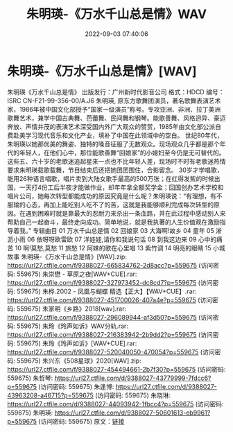 ﻿---
title: 朱明瑛-《万水千山总是情》WAV
date: 2022-09-03 07:40:06
categories: WAV车载音乐、镜像
tags: 华语中文
---
# 朱明瑛-《万水千山总是情》[WAV]

朱明瑛《万水千山总是情》
出版发行：广州新时代影音公司
格式：HDCD
编号：ISRC CN-F21-99-356-00/A.J6
朱明瑛,
原东方歌舞团演员，著名歌舞表演艺术家，1986年被中国文化部授予“国家一级演员”称号。专攻亚洲、非洲、拉丁美洲歌舞艺术，兼学中国古典舞、芭蕾舞、民间舞和钢琴。能歌善舞、风格迥异、豪迈奔放、声情并茂的表演艺术深受国内外广大观众的赞赏，1985年由文化部公派自费赴美学习现代音乐和文化产业，填补了中国在此领域中的空白。
世纪80年代，朱明瑛以她那优美的舞姿、独特的嗓音征服了无数观众。现场观众几乎都是那个年代的年轻人，在他们心中，那位能歌善舞“回娘家”的小媳妇至今仍是无可替代的。这些五、六十岁的老歌迷追起星来一点也不比年轻人差，现场时不时有老歌迷热情要求朱明瑛载歌载舞，节目结束后还把她团团围住，合影留念。
30岁才学唱歌，能用26种语言唱歌，唱片卖到大陆女歌手最高的500万张；在红得发紫的时候出国，一天打4份工后半夜才能做作业，却年年拿全额奖学金；回国创办艺术学校和唱片公司，她每次转型都能成功的原因究竟是什么呢？朱明瑛说：“有理想，有不服输的心态，再加上能吃别人吃不了的苦，这就是我能够顺利完成每次转型的原因。在遇到困难时就是靠最大的忍耐力来杀出一条血路，并在此过程中感动别人来帮助自己一起奋斗，最终走向成功。简单地说，就是我执著的人生价值观在激励指导着我。”
专辑曲目
01 万水千山总是情
02 回娘家
03 大海啊!故乡
04 童年
05 淅沥小雨
06 依呀呀欧雷欧
07 洋娃娃,请你和我说句话
08 到我这边来
09 心中的痛苦
10 啊!莫愁,莫愁
11 旅愁
12 阿妹的歌在心里唱
13 紫竹调
14 明亮的眼睛
15 小城故事
朱明瑛-《万水千山总是情》[WAV].zip: https://url27.ctfile.com/f/9388027-665834762-2d8acc?p=559675
(访问密码: 559675)
朱崇懋 - 草原之夜[WAV+CUE].rar: https://url27.ctfile.com/f/9388027-327973452-dc8cd7?p=559675
(访问密码: 559675)
朱桦.2002 - 凤凰与蝴蝶 精选【正大】【WAV+CUE】.rar: https://url27.ctfile.com/f/9388027-451700026-407a4e?p=559675
(访问密码: 559675)
朱家明《乡路》2018[wav].rar: https://url27.ctfile.com/f/9388027-296089944-af3d50?p=559675
(访问密码: 559675)
朱玲《玲声如诉》WAV分轨.rar: https://url27.ctfile.com/f/9388027-216383942-2b9dd2?p=559675
(访问密码: 559675)
朱玲《玲声如诉》[WAV+CUE].rar: https://url27.ctfile.com/f/9388027-520040050-470054?p=559675
(访问密码: 559675)
朱兴东《508星球》2020[WAV].zip: https://url27.ctfile.com/f/9388027-454494661-2b7f30?p=559675
(访问密码: 559675)
朱哲琴: https://url27.ctfile.com/d/9388027-43779999-7fdcc6?p=559675
(访问密码: 559675)
朱逢博: https://url27.ctfile.com/d/9388027-43963208-a46715?p=559675
(访问密码: 559675)
朱晓琳: https://url27.ctfile.com/d/9388027-44093942-1fbcc4?p=559675
(访问密码: 559675)
朱明瑛: https://url27.ctfile.com/d/9388027-50601613-eb9961?p=559675
(访问密码: 559675)
原文：[链接](https://blog.sina.com.cn/s/blog_1647c7e7601030z6z.html)
